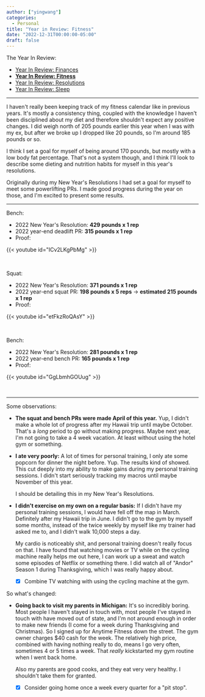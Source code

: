 ```yaml
---
author: ["yingwang"]
categories:
  - Personal
title: "Year in Review: Fitness"
date: "2022-12-31T00:00:00-05:00"
draft: false
---
```


The Year In Review:

- [Year In Review: Finances](/posts/2022/12/31/year_in_review_finances)
- [**Year In Review: Fitness**](/posts/2022/12/31/year_in_review_fitness)
- [Year In Review: Resolutions](/posts/2022/12/31/year_in_review_resolutions)
- [Year In Review: Sleep](/posts/2022/12/31/year_in_review_sleep)

__________

I haven't really been keeping track of my fitness calendar like in previous
years. It's mostly a consistency thing, coupled with the knowledge I haven't
been disciplined about my diet and therefore shouldn't expect any positive
changes. I did weigh north of 205 pounds earlier this year when I was with my
ex, but after we broke up I dropped like 20 pounds, so I'm around 185 pounds or
so.

I think I set a goal for myself of being around 170 pounds, but mostly with a
low body fat percentage. That's not a system though, and I think I'll look to
describe some dieting and nutrition habits for myself in this year's
resolutions.

Originally during my New Year's Resolutions I had set a goal for myself to meet
some powerlifting PRs. I made good progress during the year on those, and I'm
excited to present some results.

__________

Bench:
- 2022 New Year's Resolution: **429 pounds x 1 rep**
- 2022 year-end deadlift PR: **315 pounds x 1 rep**
- Proof:

{{< youtube id="ICv2LKgPbMg" >}}

<br/>

Squat:
- 2022 New Year's Resolution: **371 pounds x 1 rep**
- 2022 year-end squat PR: **198 pounds x 5 reps** -> **estimated 215 pounds x 1
  rep**
- Proof:

{{< youtube id="etFkzRoQAsY" >}}

<br/>

Bench:
- 2022 New Year's Resolution: **281 pounds x 1 rep**
- 2022 year-end bench PR: **165 pounds x 1 rep**
- Proof:

{{< youtube id="GgLbmhGOUug" >}}

<br/>

__________

Some observations:

- **The squat and bench PRs were made April of this year.** Yup, I didn't make a
  whole lot of progress after my Hawaii trip until maybe October. That's a
  _long_ period to go without making progress. Maybe next year, I'm not going to
  take a 4 week vacation. At least without using the hotel gym or something.

- **I ate very poorly:** A lot of times for personal training, I only ate some
  popcorn for dinner the night before. Yup. The results kind of showed. This cut
  deeply into my ability to make gains during my personal training sessions. I
  didn't start seriously tracking my macros until maybe November of this year.

  I should be detailing this in my New Year's Resolutions.

- **I didn't exercise on my own on a regular basis:** If I didn't have my
  personal training sessions, I would have fell off the map in March. Definitely
  after my Hawaii trip in June. I didn't go to the gym by myself some months,
  instead of the twice weekly by myself like my trainer had asked me to, and I
  didn't walk 10,000 steps a day.

  My cardio is noticeably shit, and personal training doesn't really focus on
  that. I have found that watching movies or TV while on the cycling machine
  really helps me out here, I can work up a sweat and watch some episodes of
  Netflix or something there. I did watch all of "Andor" Season 1 during
  Thanksgiving, which I was really happy about.

  - [x] Combine TV watching with using the cycling machine at the gym.

So what's changed:

- **Going back to visit my parents in Michigan:** It's so incredibly boring.
  Most people I haven't stayed in touch with, most people I've stayed in touch
  with have moved out of state, and I'm not around enough in order to make new
  friends (I come for a week during Thanksgiving and Christmas). So I signed up
  for Anytime Fitness down the street. The gym owner charges $40 cash for the
  week. The relatively high price, combined with having nothing really to do,
  means I go very often, sometimes 4 or 5 times a week. That *really*
  kickstarted my gym routine when I went back home.

  Also my parents are good cooks, and they eat very very healthy. I shouldn't
  take them for granted.

  - [x] Consider going home once a week every quarter for a "pit stop".
